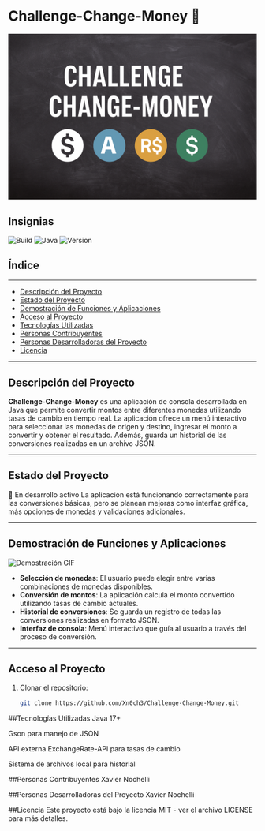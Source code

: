 # Challenge-Change-Money 💱

![Imagen de Portada](https://github.com/Xn0ch3/Challenge-Change-Money/raw/main/ExchangeApp.png)


## Insignias

![Build](https://img.shields.io/badge/build-passing-brightgreen)
![Java](https://img.shields.io/badge/language-Java-red)
![Version](https://img.shields.io/badge/version-1.0.0-blueviolet)

## Índice
---
- [Descripción del Proyecto](#descripción-del-proyecto)
- [Estado del Proyecto](#estado-del-proyecto)
- [Demostración de Funciones y Aplicaciones](#demostración-de-funciones-y-aplicaciones)
- [Acceso al Proyecto](#acceso-al-proyecto)
- [Tecnologías Utilizadas](#tecnologías-utilizadas)
- [Personas Contribuyentes](#personas-contribuyentes)
- [Personas Desarrolladoras del Proyecto](#personas-desarrolladoras-del-proyecto)
- [Licencia](#licencia)
  
---

## Descripción del Proyecto

**Challenge-Change-Money** es una aplicación de consola desarrollada en Java que permite convertir montos entre diferentes monedas utilizando tasas de cambio en tiempo real.
La aplicación ofrece un menú interactivo para seleccionar las monedas de origen y destino, ingresar el monto a convertir y obtener el resultado.
Además, guarda un historial de las conversiones realizadas en un archivo JSON.

---

## Estado del Proyecto

🚧 En desarrollo activo
La aplicación está funcionando correctamente para las conversiones básicas, pero se planean mejoras como interfaz gráfica, más opciones de monedas y validaciones adicionales.

---

## Demostración de Funciones y Aplicaciones

![Demostración GIF](https://github.com/Xn0ch3/Challenge-Change-Money/raw/main/DemoExchangeApp.gif)


- **Selección de monedas**: El usuario puede elegir entre varias combinaciones de monedas disponibles.
- **Conversión de montos**: La aplicación calcula el monto convertido utilizando tasas de cambio actuales.
- **Historial de conversiones**: Se guarda un registro de todas las conversiones realizadas en formato JSON.
- **Interfaz de consola**: Menú interactivo que guía al usuario a través del proceso de conversión.

---

## Acceso al Proyecto

1. Clonar el repositorio:

   ```bash
   git clone https://github.com/Xn0ch3/Challenge-Change-Money.git

##Tecnologías Utilizadas
Java 17+

Gson para manejo de JSON

API externa ExchangeRate-API para tasas de cambio

Sistema de archivos local para historial

##Personas Contribuyentes
Xavier Nochelli

##Personas Desarrolladoras del Proyecto
Xavier Nochelli

##Licencia
Este proyecto está bajo la licencia MIT - ver el archivo LICENSE para más detalles.
